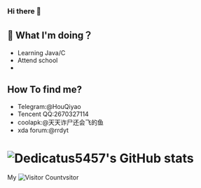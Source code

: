 ### Hi there 👋
## 🤔 What I'm doing？
- Learning Java/C
- Attend school
- 
## How To find me?
- Telegram:@HouQiyao
- Tencent QQ:2670327114
- coolapk:@天天诈尸还会飞的鱼
- xda forum:@rrdyt

# ![Dedicatus5457's GitHub stats](https://github-readme-stats.vercel.app/api?username=Dedicatus5457&show_icons=true&theme=tokyonight)
 My ![Visitor Count](https://profile-counter.glitch.me/Dedicatus5457/count.svg)vsitor

<!--
**Dedicatus5457/Dedicatus5457** is a ✨ _special_ ✨ repository because its `README.md` (this file) appears on your GitHub profile.

Here are some ideas to get you started:

- 🔭 I’m currently working on ...
- 🌱 I’m currently learning ...
- 👯 I’m looking to collaborate on ...
- 🤔 I’m looking for help with ...
- 💬 Ask me about ...
- 📫 How to reach me: ...
- 😄 Pronouns: ...
- ⚡ Fun fact: ...
-->
